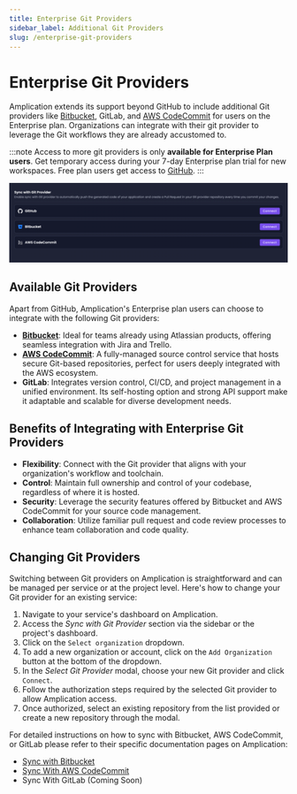 ```yaml
---
title: Enterprise Git Providers
sidebar_label: Additional Git Providers
slug: /enterprise-git-providers
---
```


# Enterprise Git Providers

Amplication extends its support beyond GitHub to include additional Git providers like [Bitbucket](/sync-with-bitbucket), GitLab, and [AWS CodeCommit](/sync-with-aws-codecommit) for users on the Enterprise plan.
Organizations can integrate with their git provider to leverage the Git workflows they are already accustomed to.

:::note
Access to more git providers is only **available for Enterprise Plan users**.
Get temporary access during your 7-day Enterprise plan trial for new workspaces.
Free plan users get access to [GitHub](/sync-with-github).
:::

![Sync With Git Providers Enterprise](./assets/enterprise-sync-with-git-providers.png)

## Available Git Providers

Apart from GitHub, Amplication's Enterprise plan users can choose to integrate with the following Git providers:

- [**Bitbucket**](/sync-with-bitbucket): Ideal for teams already using Atlassian products, offering seamless integration with Jira and Trello.
- [**AWS CodeCommit**](/sync-with-aws-codecommit): A fully-managed source control service that hosts secure Git-based repositories, perfect for users deeply integrated with the AWS ecosystem.
- **GitLab**: Integrates version control, CI/CD, and project management in a unified environment. Its self-hosting option and strong API support make it adaptable and scalable for diverse development needs.

## Benefits of Integrating with Enterprise Git Providers

- **Flexibility**: Connect with the Git provider that aligns with your organization's workflow and toolchain.
- **Control**: Maintain full ownership and control of your codebase, regardless of where it is hosted.
- **Security**: Leverage the security features offered by Bitbucket and AWS CodeCommit for your source code management.
- **Collaboration**: Utilize familiar pull request and code review processes to enhance team collaboration and code quality.

## Changing Git Providers

Switching between Git providers on Amplication is straightforward and can be managed per service or at the project level. Here's how to change your Git provider for an existing service:

1. Navigate to your service's dashboard on Amplication.
2. Access the _Sync with Git Provider_ section via the sidebar or the project's dashboard.
3. Click on the `Select organization` dropdown.
4. To add a new organization or account, click on the `Add Organization` button at the bottom of the dropdown.
5. In the _Select Git Provider_ modal, choose your new Git provider and click `Connect`.
6. Follow the authorization steps required by the selected Git provider to allow Amplication access.
7. Once authorized, select an existing repository from the list provided or create a new repository through the modal.

For detailed instructions on how to sync with Bitbucket, AWS CodeCommit, or GitLab please refer to their specific documentation pages on Amplication:

- [Sync with Bitbucket](/sync-with-bitbucket)
- [Sync With AWS CodeCommit](/sync-with-aws-codecommit)
- Sync With GitLab (Coming Soon)
